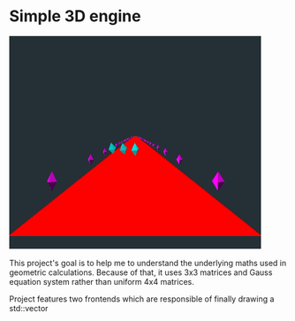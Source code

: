 # Simple 3D engine

![](demo.gif)

This project's goal is to help me to understand the underlying 
maths used in geometric calculations. Because of that, it uses 
3x3 matrices and Gauss equation system rather than uniform 4x4 
matrices.

Project features two frontends which are responsible of finally 
drawing a std::vector<Triangle>
